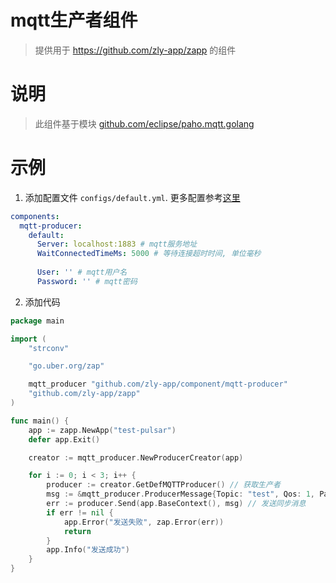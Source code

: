 
# mqtt生产者组件

> 提供用于 https://github.com/zly-app/zapp 的组件

# 说明

> 此组件基于模块 [github.com/eclipse/paho.mqtt.golang](https://github.com/eclipse/paho.mqtt.golang)

# 示例

1. 添加配置文件 `configs/default.yml`. 更多配置参考[这里](./config.go)

```yaml
components:
  mqtt-producer:
    default:
      Server: localhost:1883 # mqtt服务地址
      WaitConnectedTimeMs: 5000 # 等待连接超时时间, 单位毫秒
      
      User: '' # mqtt用户名
      Password: '' # mqtt密码
```

2. 添加代码

```go
package main

import (
	"strconv"

	"go.uber.org/zap"

	mqtt_producer "github.com/zly-app/component/mqtt-producer"
	"github.com/zly-app/zapp"
)

func main() {
	app := zapp.NewApp("test-pulsar")
	defer app.Exit()

	creator := mqtt_producer.NewProducerCreator(app)

	for i := 0; i < 3; i++ {
		producer := creator.GetDefMQTTProducer() // 获取生产者
		msg := &mqtt_producer.ProducerMessage{Topic: "test", Qos: 1, Payload: "hello" + strconv.Itoa(i)}
		err := producer.Send(app.BaseContext(), msg) // 发送同步消息
		if err != nil {
			app.Error("发送失败", zap.Error(err))
			return
		}
		app.Info("发送成功")
	}
}
```
